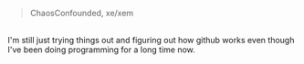 > ChaosConfounded, xe/xem
<br />
I'm still just trying things out and figuring out how github works even though I've been doing programming for a long time now.
